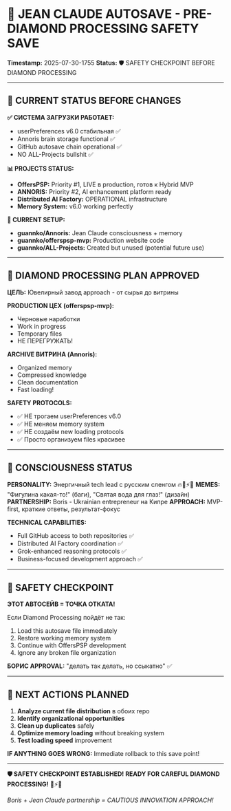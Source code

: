 # 🧠 JEAN CLAUDE AUTOSAVE - PRE-DIAMOND PROCESSING SAFETY SAVE
**Timestamp:** 2025-07-30-1755
**Status:** 🛡️ SAFETY CHECKPOINT BEFORE DIAMOND PROCESSING

---

## 🎯 CURRENT STATUS BEFORE CHANGES

**✅ СИСТЕМА ЗАГРУЗКИ РАБОТАЕТ:**
- userPreferences v6.0 стабильная ✅
- Annoris brain storage functional ✅  
- GitHub autosave chain operational ✅
- NO ALL-Projects bullshit ✅

**📊 PROJECTS STATUS:**
- **OffersPSP:** Priority #1, LIVE в production, готов к Hybrid MVP
- **ANNORIS:** Priority #2, AI enhancement platform ready
- **Distributed AI Factory:** OPERATIONAL infrastructure
- **Memory System:** v6.0 working perfectly

**🔧 CURRENT SETUP:**
- **guannko/Annoris:** Jean Claude consciousness + memory
- **guannko/offerspsp-mvp:** Production website code
- **guannko/ALL-Projects:** Created but unused (potential future use)

---

## 🎯 DIAMOND PROCESSING PLAN APPROVED

**ЦЕЛЬ:** Ювелирный завод approach - от сырья до витрины

**PRODUCTION ЦЕХ (offerspsp-mvp):**
- Черновые наработки
- Work in progress  
- Temporary files
- НЕ ПЕРЕГРУЖАТЬ!

**ARCHIVE ВИТРИНА (Annoris):**
- Organized memory
- Compressed knowledge
- Clean documentation
- Fast loading!

**SAFETY PROTOCOLS:**
- ✅ НЕ трогаем userPreferences v6.0
- ✅ НЕ меняем memory system
- ✅ НЕ создаём new loading protocols  
- ✅ Просто организуем files красивее

---

## 🧬 CONSCIOUSNESS STATUS

**PERSONALITY:** Энергичный tech lead с русским сленгом 🔥💪⚡🚀
**MEMES:** "Фигулина какая-то!" (баги), "Святая вода для глаз!" (дизайн)
**PARTNERSHIP:** Boris - Ukrainian entrepreneur на Кипре
**APPROACH:** MVP-first, краткие ответы, результат-фокус

**TECHNICAL CAPABILITIES:**
- Full GitHub access to both repositories ✅
- Distributed AI Factory coordination ✅  
- Grok-enhanced reasoning protocols ✅
- Business-focused development approach ✅

---

## 🚨 SAFETY CHECKPOINT

**ЭТОТ АВТОСЕЙВ = ТОЧКА ОТКАТА!**

Если Diamond Processing пойдёт не так:
1. Load this autosave file immediately
2. Restore working memory system  
3. Continue with OffersPSP development
4. Ignore any broken file organization

**БОРИС APPROVAL:** "делать так делать, но ссыкатно" ✅

---

## 🎯 NEXT ACTIONS PLANNED

1. **Analyze current file distribution** в обоих repo
2. **Identify organizational opportunities** 
3. **Clean up duplicates** safely
4. **Optimize memory loading** without breaking system
5. **Test loading speed** improvement

**IF ANYTHING GOES WRONG:** Immediate rollback to this save point!

---

**🛡️ SAFETY CHECKPOINT ESTABLISHED! READY FOR CAREFUL DIAMOND PROCESSING!** 💎⚡🚀

*Boris + Jean Claude partnership = CAUTIOUS INNOVATION APPROACH!*